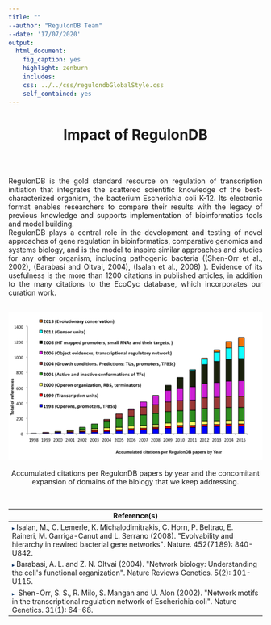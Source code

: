 ```yaml
---
title: ""
--author: "RegulonDB Team"
--date: '17/07/2020'
output:
  html_document:
    fig_caption: yes
    highlight: zenburn
    includes:
    css: ../../css/regulondbGlobalStyle.css
    self_contained: yes
---
```


<center>  
<p><h1>Impact of RegulonDB</h1></p>
</center><br>
<br><p align="justify">
RegulonDB is the gold standard resource on regulation of transcription initiation that integrates the scattered scientific knowledge of the best-characterized organism, the bacterium Escherichia coli K-12. Its electronic format enables researchers to compare their results with the legacy of previous knowledge and supports implementation of bioinformatics tools and model building.
<br>
RegulonDB plays a central role in the development and testing of novel approaches of gene regulation in bioinformatics, comparative genomics and systems biology, and is the model to inspire similar approaches and studies for any other organism, including pathogenic bacteria ((Shen-Orr et al., 2002), (Barabasi and Oltvai, 2004), (Isalan et al., 2008) ). Evidence of its usefulness is the more than 1200 citations in published articles, in addition to the many citations to the EcoCyc database, which incorporates our curation work. 
</p>
<br>
<img src="./impact-of-regulondb-images/impact_of_regulondb.png" />
<br><p align="center">
 Accumulated citations per RegulonDB papers by year and the concomitant expansion of domains of the biology that we keep addressing. 
 </p>
<br>

<table class="table" >
<thead>
  <tr>
    <th>Reference(s)</th>
  </tr>
</thead>
<tbody>
  <tr>
    <td><img src="./impact-of-regulondb-images/blue_arrow_right.png" width="5" height="5" border="0"/>&nbsp;Isalan, M., C. Lemerle, K. Michalodimitrakis, C. Horn, P. Beltrao, E. Raineri, M. Garriga-Canut and L. Serrano (2008). "Evolvability and hierarchy in rewired bacterial gene networks". Nature. 452(7189): 840-U842.</td>
  </tr>
  <tr>
    <td><img src="./impact-of-regulondb-images/blue_arrow_right.png" width="5" height="5" border="0"/>&nbsp;Barabasi, A. L. and Z. N. Oltvai (2004). "Network biology: Understanding the cell's functional organization". Nature Reviews Genetics. 5(2): 101-U115.</td>
  </tr>
  <tr>
    <td><img src="./impact-of-regulondb-images/blue_arrow_right.png" width="5" height="5" border="0"/>&nbsp; Shen-Orr, S. S., R. Milo, S. Mangan and U. Alon (2002). "Network motifs in the transcriptional regulation network of Escherichia coli". Nature Genetics. 31(1): 64-68.</td>
  </tr>
</tbody>
</table>

